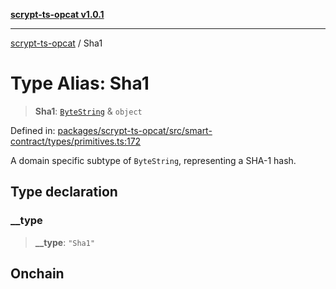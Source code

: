 [**scrypt-ts-opcat v1.0.1**](../README.md)

***

[scrypt-ts-opcat](../README.md) / Sha1

# Type Alias: Sha1

> **Sha1**: [`ByteString`](ByteString.md) & `object`

Defined in: [packages/scrypt-ts-opcat/src/smart-contract/types/primitives.ts:172](https://github.com/OPCAT-Labs/ts-tools/blob/2cea47af983eceafde930347ac310f78dee140a3/packages/scrypt-ts-opcat/src/smart-contract/types/primitives.ts#L172)

A domain specific subtype of `ByteString`, representing a SHA-1 hash.

## Type declaration

### \_\_type

> **\_\_type**: `"Sha1"`

## Onchain
